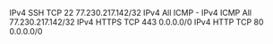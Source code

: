 IPv4 SSH TCP 22 77.230.217.142/32
IPv4 All ICMP - IPv4 ICMP All 77.230.217.142/32
IPv4 HTTPS TCP 443 0.0.0.0/0
IPv4 HTTP TCP 80 0.0.0.0/0
